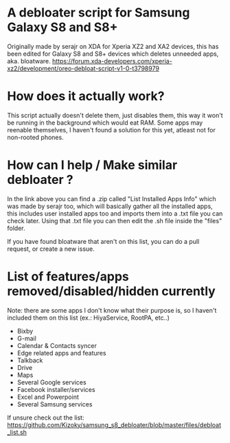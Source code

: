 # A debloater script for Samsung Galaxy S8 and S8+

Originally made by serajr on XDA for Xperia XZ2 and XA2 devices, this has been edited for
Galaxy S8 and S8+ devices which deletes unneeded apps, aka. bloatware.
https://forum.xda-developers.com/xperia-xz2/development/oreo-debloat-script-v1-0-t3798979

# How does it actually work?

This script actually doesn't delete them, just disables them, this way it won't be running
in the background which would eat RAM. Some apps may reenable themselves, I haven't found a 
solution for this yet, atleast not for non-rooted phones.

# How can I help / Make similar debloater ?

In the link above you can find a .zip called "List Installed Apps Info" which was
made by serajr too, which will basically
gather all the installed apps, this includes user installed apps too and imports them
into a .txt file you can check later. Using that .txt file you can then edit the
.sh file inside the "files" folder.

If you have found bloatware that aren't on this list, you can do a pull request, or 
create a new issue.

# List of features/apps removed/disabled/hidden currently
Note: there are some apps I don't know what their purpose is, so I haven't included
them on this list (ex.: HiyaService, RootPA, etc..)

- Bixby
- G-mail
- Calendar & Contacts syncer
- Edge related apps and features
- Talkback
- Drive
- Maps
- Several Google services
- Facebook installer/services
- Excel and Powerpoint
- Several Samsung services

If unsure check out the list: https://github.com/Kizoky/samsung_s8_debloater/blob/master/files/debloat_list.sh